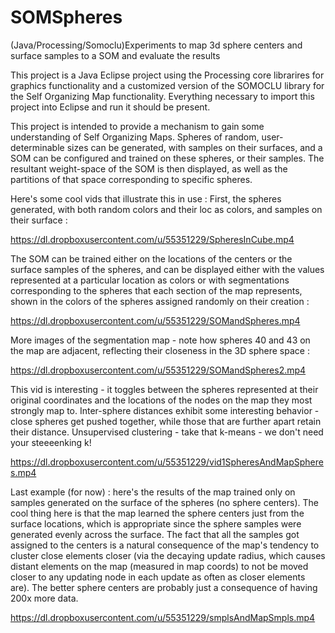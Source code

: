 # SOMSpheres
(Java/Processing/Somoclu)Experiments to map 3d sphere centers and surface samples to a SOM and evaluate the results

This project is a Java Eclipse project using the Processing core librarires for graphics functionality and a customized version of the SOMOCLU library for the Self Organizing Map functionality.  Everything necessary to import this project into Eclipse and run it should be present.

This project is intended to provide a mechanism to gain some understanding of Self Organizing Maps.  Spheres of random, user-determinable sizes can be generated, with samples on their surfaces, and a SOM can be configured and trained on these spheres, or their samples.  The resultant weight-space of the SOM is then displayed, as well as the partitions of that space corresponding to specific spheres.

Here's some cool vids that illustrate this in use : 
First, the spheres generated, with both random colors and their loc as colors, and samples on their surface : 

https://dl.dropboxusercontent.com/u/55351229/SpheresInCube.mp4

The SOM can be trained either on the locations of the centers or the surface samples of the spheres, and can be displayed either with the values represented at a particular location as colors or with segmentations corresponding to the spheres that each section of the map represents, shown in the colors of the spheres assigned randomly on their creation : 

https://dl.dropboxusercontent.com/u/55351229/SOMandSpheres.mp4

More images of the segmentation map - note how spheres 40 and 43 on the map are adjacent, reflecting their closeness in the 3D sphere space : 

https://dl.dropboxusercontent.com/u/55351229/SOMandSpheres2.mp4

This vid is interesting - it toggles between the spheres represented at their original coordinates and the locations of the nodes on the map they most strongly map to.  Inter-sphere distances exhibit some interesting behavior - close spheres get pushed together, while those that are further apart retain their distance.  Unsupervised clustering - take that k-means - we don't need your steeeenking k!

https://dl.dropboxusercontent.com/u/55351229/vid1SpheresAndMapSpheres.mp4

Last example (for now) : here's the results of the map trained only on samples generated on the surface of the spheres (no sphere centers).  The cool thing here is that the map learned the sphere centers just from the surface locations, which is appropriate since the sphere samples were generated evenly across the surface.  The fact that all the samples got assigned to the centers is a natural consequence of the map's tendency to cluster close elements closer (via the decaying update radius, which causes distant elements on the map (measured in map coords) to not be moved closer to any updating node in each update as often as closer elements are).  The better sphere centers are probably just a consequence of having 200x more data.

https://dl.dropboxusercontent.com/u/55351229/smplsAndMapSmpls.mp4







